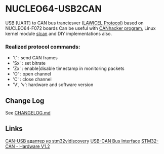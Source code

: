 # NUCLEO64-USB2CAN
USB (UART) to CAN bus tranciesver ([LAWICEL Protocol](http://www.can232.com/docs/can232_v3.pdf)) based on NUCLEO64-F072 boards
Can be useful with [CANhacker program](https://www.mictronics.de/img/2009/12/CANHackerV2.00.01.zip), 
Linux kernel module [slcan](https://github.com/torvalds/linux/blob/master/drivers/net/can/slcan.c) 
and DIY implementations also.

### Realized protocol commands:
- 't'	: send CAN frames
- 'Sx'	: set bitrate
- 'Zx'	: enable|disable timestamp in monitoring packets
- 'O'	: open channel
- 'C'	: close channel
- 'V', 'v': hardware and software version

Change Log
----------
See [CHANGELOG.md](CHANGELOG.md)

Links
----------
[CAN-USB адаптер из stm32vldiscovery](https://habr.com/ru/post/256493/)
[USB-CAN Bus Interface](https://www.mictronics.de/posts/USB-CAN-Bus/)
[STM32-CAN - Hardware V1.2](https://www.elektronik-keller.de/index.php/stm32-projekte1/stm32-can-v1-2)